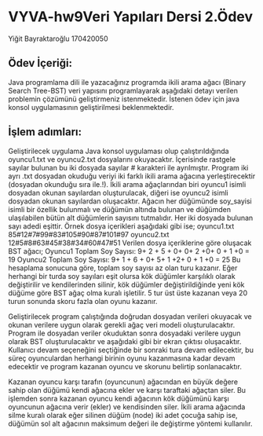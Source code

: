 # VYVA-hw9Veri Yapıları Dersi 2.Ödev

<p>Yiğit Bayraktaroğlu 170420050</p>
<h2> Ödev İçeriği:</h2>
<p>
Java programlama dili ile yazacağınız programda ikili arama ağacı (Binary Search Tree-BST) veri
yapısını programlayarak aşağıdaki detayı verilen problemin çözümünü geliştirmeniz
istenmektedir.
İstenen ödev için java konsol uygulamasının geliştirilmesi beklenmektedir. </p>
<h2>İşlem adımları:</h2>
<p>
Geliştirilecek uygulama Java konsol uygulaması olup çalıştırıldığında oyuncu1.txt ve oyuncu2.txt dosyalarını
okuyacaktır. İçerisinde rastgele sayılar bulunan bu iki dosyada sayılar # karakteri ile ayrılmıştır. Program iki ayrı
.txt dosyadan okuduğu veriyi iki farklı ikili arama ağacına yerleştirecektir (dosyadan okunduğu sıra ile.!). İkili arama
ağaçlarından biri oyuncu1 isimli dosyadan okunan sayılardan oluşturulacak, diğeri ise oyuncu2 isimli dosyadan okunan
sayılardan oluşacaktır. Ağacın her düğümünde soy_sayisi isimli bir özellik bulunmalı ve düğümün altında bulunan ve
düğümden ulaşılabilen bütün alt düğümlerin sayısını tutmalıdır. Her iki dosyada bulunan sayı adedi eşittir. Örnek dosya
içerikleri aşağıdaki gibi ise; oyuncu1.txt 85#12#7#99#83#105#90#87#101#97 oyuncu2.txt 12#5#8#63#45#38#34#60#47#51
Verilen dosya içeriklerine göre oluşacak BST ağacı; Oyuncu1 Toplam Soy Sayısı: 9+ 2 + 5 + 0+ 0+ 2 +0+ 0 + 1 +0 = 19
Oyuncu2 Toplam Soy Sayısı: 9+ 1 + 6 + 0+ 5+ 1 +2+ 0 + 1 +0 = 25 Bu hesaplama sonucuna göre, toplam soy sayısı az olan
turu kazanır. Eğer herhangi bir turda soy sayıları eşit olursa kök düğümler karşılıklı olarak değiştirilir ve
kendilerinden silinir, kök düğümler değiştirildiğinde yeni kök düğüme göre BST ağaç olma kuralı işletilir. 5 tur üst
üste kazanan veya 20 turun sonunda skoru fazla olan oyunu kazanır.</p>
<p>Geliştirilecek program çalıştığında doğrudan dosyadan verileri okuyacak ve okunan verilere
uygun olarak gerekli ağaç veri modeli oluşturulacaktır.
Program ile dosyadan veriler okuduktan sonra dosyadaki verilere uygun olarak BST
oluşturulacaktır ve aşağıdaki gibi bir ekran çıktısı oluşacaktır. Kullanıcı devam seçeneğini
seçtiğinde bir sonraki tura devam edilecektir, bu süreç oyunculardan herhangi birinin oyunu
kazanmasına kadar devam edecektir ve program kazanan oyuncu ve skorunu belirtip
sonlanacaktır.</p>
<p>
Kazanan oyuncu karşı tarafın (oyuncunun) ağacından en büyük değere sahip olan düğümü
kendi ağacına ekler ve karşı taraftaki ağaçtan siler. Bu işlemden sonra kazanan oyuncu kendi
ağacının kök düğümünü karşı oyuncunun ağacına verir (ekler) ve kendisinden siler.
İkili arama ağacında silme kuralı olarak eğer silinen düğüm (node) iki adet çocuğa sahip ise,
düğümün sol alt ağacının maksimum değeri ile değiştirme yöntemi kullanılır.</p>

